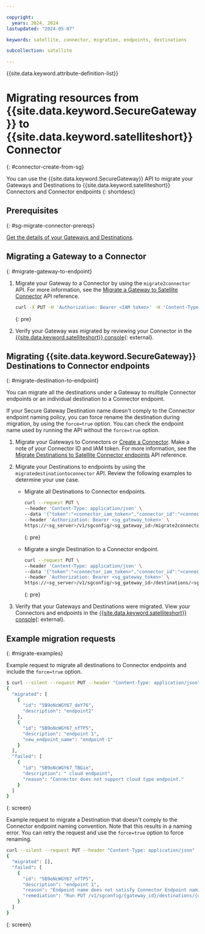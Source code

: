 ```yaml
---

copyright:
  years: 2024, 2024
lastupdated: "2024-05-07"

keywords: satellite, connector, migration, endpoints, destinations

subcollection: satellite

---
```


{{site.data.keyword.attribute-definition-list}}


# Migrating resources from {{site.data.keyword.SecureGateway}} to {{site.data.keyword.satelliteshort}} Connector
{: #connector-create-from-sg}

You can use the {{site.data.keyword.SecureGateway}} API to migrate your Gateways and Destinations to {{site.data.keyword.satelliteshort}} Connectors and Connector endpoints
{: shortdesc}

## Prerequisites
{: #sg-migrate-connector-prereqs}

[Get the details of your Gateways and Destinations](/docs/SecureGateway?topic=SecureGateway-dep-gather-sg-details).

## Migrating a Gateway to a Connector
{: #migrate-gateway-to-endpoint}

1. Migrate your Gateway to a Connector by using the `migrate2connector` API. For more information, see the [Migrate a Gateway to Satellite Connector](/apidocs/secure-gateway-v2#migratetoconnector) API reference.
    ```sh
    curl -X PUT -H 'Authorization: Bearer <IAM token>' -H 'Content-Type: application/json' -d '{ "connector_id": "A2FbRFtwNfatanQRLjrujBKmVmfOk7NjXYZIWAoVLNfd1PTXJ93aH3J", "token" : "iam_token" }' 'https://sgmanager.us-south.securegateway.cloud.ibm.com/v1/sgconfig/{gateway_id}/migrate2connector'
    ```
    {: pre}

1. Verify your Gateway was migrated by reviewing your Connector in the [{{site.data.keyword.satelliteshort}} console](https://cloud.ibm.com/satellite/locations){: external}.


## Migrating {{site.data.keyword.SecureGateway}} Destinations to Connector endpoints
{: #migrate-destination-to-endpoint}

You can migrate all the destinations under a Gateway to multiple Connector endpoints or an individual destination to a Connector endpoint.

If your Secure Gateway Destination name doesn't comply to the Connector endpoint naming policy, you can force rename the destination during migration, by using the `force=true` option. You can check the endpoint name used by running the API without the `force=true` option.

1. Migrate your Gateways to Connectors or [Create a Connector](/docs/satellite?topic=satellite-create-connector&interface=ui). Make a note of your Connector ID and IAM token. For more information, see the [Migrate Destinations to Satellite Connector endpoints](/apidocs/secure-gateway-v2#migratedestinationtoconnector) API reference.

1. Migrate your Destinations to endpoints by using the `migratedestinationtoconnector` API. Review the following examples to determine your use case.

    * Migrate all Destinations to Connector endpoints.
        ```sh
        curl --request PUT \
        --header 'Content-Type: application/json' \
        --data '{"token":"<connector_iam_token>","connector_id":"<connector_id>"}' \
        --header 'Authorization: Bearer <sg_gateway_token>' \
        https://<sg_server>/v1/sgconfig/<sg_gateway_id>/migrate2connector
        ```
        {: pre}


    * Migrate a single Destination to a Connector endpoint.
        ```sh
        curl --request PUT \
        --header 'Content-Type: application/json' \
        --data '{"token":"<connector_iam_token>","connector_id":"<connector_id>"}' \
        --header 'Authorization: Bearer <sg_gateway_token>' \
        https://<sg_server>/v1/sgconfig/<sg_gateway_id>/destinations/<sg_destination_id>/migrate2connector
        ```
        {: pre}

1. Verify that your Gateways and Destinations were migrated. View your Connectors and endpoints in the [{{site.data.keyword.satelliteshort}} console](https://cloud.ibm.com/satellite/locations){: external}.

## Example migration requests
{: #migrate-examples}

Example request to migrate all destinations to Connector endpoints and include the `force=true` option.
```sh
$ curl --silent --request PUT --header "Content-Type: application/json" --data "{\"region\":\"stage-south\",\"token\":\"${CONNECTOR_TOKEN}\",\"connector_id\":\"${CONNECTOR_ID}\"}" --header "Authorization: Bearer ${SG_GATEWAY_TOKEN}" "https://sgmanager.us-south.securegateway.test.cloud.ibm.com/v1/sgconfig/${SG_GATEWAY_ID}/migrate2connector?force=true" | jq
{
  "migrated": [
    {
      "id": "5B9oNcWGY67_deY76",
      "description": "endpoint2"
    },
    {
      "id": "5B9oNcWGY67_nfTP5",
      "description": "endpoint 1",
      "new_endpoint_name": "endpoint-1"
    }
  ],
  "failed": [
    {
      "id": "5B9oNcWGY67_TBGie",
      "description": " cloud endpoint",
      "reason": "Connector does not support cloud type endpoint."
    }
  ]
}
```
{: screen}

Example request to migrate a Destination that doesn't comply to the Connector endpoint naming convention. Note that this results in a naming error. You can retry the request and use the `force=true` option to force renaming.
```sh
curl --silent --request PUT --header "Content-Type: application/json" --data "{\"region\":\"stage-south\",\"token\":\"${CONNECTOR_TOKEN}\",\"connector_id\":\"${CONNECTOR_ID}\"}" --header "Authorization: Bearer ${SG_GATEWAY_TOKEN}" "https://sgmanager.us-south.securegateway.test.cloud.ibm.com/v1/sgconfig/${SG_GATEWAY_ID}/destinations/5B9oNcWGY67_nfTP5/migrate2connector" | jq
{
  "migrated": [],
  "failed": [
    {
      "id": "5B9oNcWGY67_nfTP5",
      "description": "endpoint 1",
      "reason": "Endpoint name does not satisfy Connector Endpoint naming policy. Endpoint names must start with a letter and end with an alphanumeric character, can contain letters, numbers, and hyphen (-), and must be 63 characters or fewer.",
      "remediation": "Run PUT /v1/sgconfig/{gateway_id}/destinations/{destination_id}/migrate2connector?force=true API to rename the endpoint to suggested name 'endpoint-1' during migration"
    }
  ]
}
```
{: screen}

